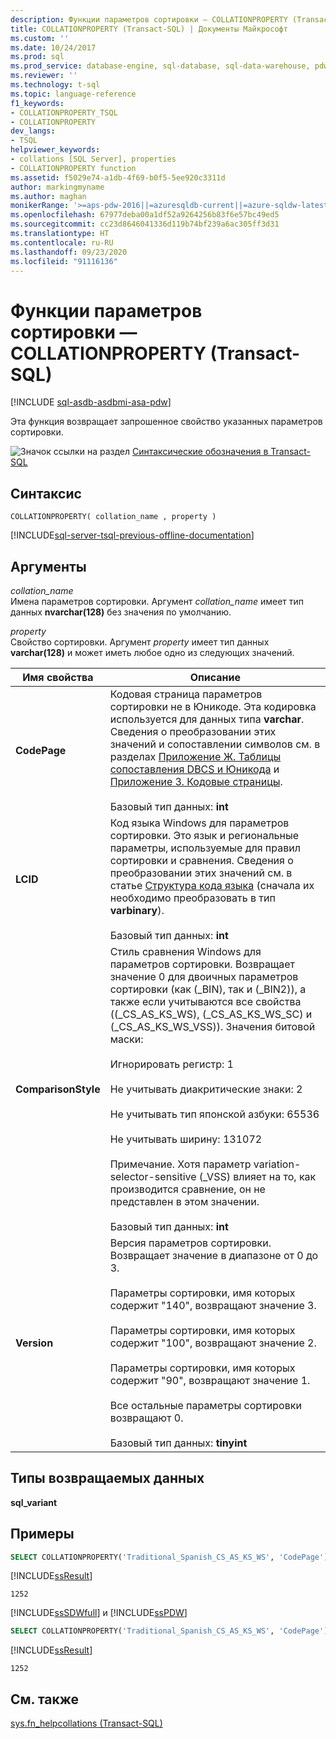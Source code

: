 ```yaml
---
description: Функции параметров сортировки — COLLATIONPROPERTY (Transact-SQL)
title: COLLATIONPROPERTY (Transact-SQL) | Документы Майкрософт
ms.custom: ''
ms.date: 10/24/2017
ms.prod: sql
ms.prod_service: database-engine, sql-database, sql-data-warehouse, pdw
ms.reviewer: ''
ms.technology: t-sql
ms.topic: language-reference
f1_keywords:
- COLLATIONPROPERTY_TSQL
- COLLATIONPROPERTY
dev_langs:
- TSQL
helpviewer_keywords:
- collations [SQL Server], properties
- COLLATIONPROPERTY function
ms.assetid: f5029e74-a1db-4f69-b0f5-5ee920c3311d
author: markingmyname
ms.author: maghan
monikerRange: '>=aps-pdw-2016||=azuresqldb-current||=azure-sqldw-latest||>=sql-server-2016||=sqlallproducts-allversions||>=sql-server-linux-2017||=azuresqldb-mi-current'
ms.openlocfilehash: 67977deba00a1df52a9264256b83f6e57bc49ed5
ms.sourcegitcommit: cc23d8646041336d119b74bf239a6ac305ff3d31
ms.translationtype: HT
ms.contentlocale: ru-RU
ms.lasthandoff: 09/23/2020
ms.locfileid: "91116136"
---
```

# <a name="collation-functions---collationproperty-transact-sql"></a>Функции параметров сортировки — COLLATIONPROPERTY (Transact-SQL)
[!INCLUDE [sql-asdb-asdbmi-asa-pdw](../../includes/applies-to-version/sql-asdb-asdbmi-asa-pdw.md)]

Эта функция возвращает запрошенное свойство указанных параметров сортировки.
  
![Значок ссылки на раздел](../../database-engine/configure-windows/media/topic-link.gif "Значок ссылки на раздел") [Синтаксические обозначения в Transact-SQL](../../t-sql/language-elements/transact-sql-syntax-conventions-transact-sql.md)
  
## <a name="syntax"></a>Синтаксис  
  
```syntaxsql
COLLATIONPROPERTY( collation_name , property )  
```  
  
[!INCLUDE[sql-server-tsql-previous-offline-documentation](../../includes/sql-server-tsql-previous-offline-documentation.md)]

## <a name="arguments"></a>Аргументы
*collation_name*  
Имена параметров сортировки. Аргумент *collation_name* имеет тип данных **nvarchar(128)** без значения по умолчанию.
  
*property*  
Свойство сортировки. Аргумент *property* имеет тип данных **varchar(128)** и может иметь любое одно из следующих значений.
  
|Имя свойства|Описание|  
|---|---|
|**CodePage**|Кодовая страница параметров сортировки не в Юникоде. Эта кодировка используется для данных типа **varchar**. Сведения о преобразовании этих значений и сопоставлении символов см. в разделах [Приложение Ж. Таблицы сопоставления DBCS и Юникода](https://msdn.microsoft.com/library/cc194886.aspx) и [Приложение З. Кодовые страницы](https://msdn.microsoft.com/library/cc195051.aspx).<br /><br />Базовый тип данных: **int**|  
|**LCID**|Код языка Windows для параметров сортировки. Это язык и региональные параметры, используемые для правил сортировки и сравнения. Сведения о преобразовании этих значений см. в статье [Структура кода языка](https://msdn.microsoft.com/library/cc233968.aspx) (сначала их необходимо преобразовать в тип **varbinary**).<br /><br />Базовый тип данных: **int**|  
|**ComparisonStyle**|Стиль сравнения Windows для параметров сортировки. Возвращает значение 0 для двоичных параметров сортировки (как (\_BIN), так и (\_BIN2)), а также если учитываются все свойства ((\_CS\_AS\_KS\_WS), (\_CS\_AS\_KS\_WS\_SC) и (\_CS\_AS\_KS\_WS\_VSS)). Значения битовой маски:<br /><br /> Игнорировать регистр: 1<br /><br /> Не учитывать диакритические знаки: 2<br /><br /> Не учитывать тип японской азбуки: 65536<br /><br /> Не учитывать ширину: 131072<br /><br /> Примечание. Хотя параметр variation-selector-sensitive (\_VSS) влияет на то, как производится сравнение, он не представлен в этом значении.<br /><br />Базовый тип данных: **int**|  
|**Version**|Версия параметров сортировки. Возвращает значение в диапазоне от 0 до 3.<br /><br /> Параметры сортировки, имя которых содержит "140", возвращают значение 3.<br /><br /> Параметры сортировки, имя которых содержит "100", возвращают значение 2.<br /><br /> Параметры сортировки, имя которых содержит "90", возвращают значение 1.<br /><br /> Все остальные параметры сортировки возвращают 0.<br /><br />Базовый тип данных: **tinyint**|  
  
## <a name="return-types"></a>Типы возвращаемых данных
**sql_variant**
  
## <a name="examples"></a>Примеры  
  
```sql
SELECT COLLATIONPROPERTY('Traditional_Spanish_CS_AS_KS_WS', 'CodePage');  
```  
  
[!INCLUDE[ssResult](../../includes/ssresult-md.md)]
  
```
1252   
```  
  
[!INCLUDE[ssSDWfull](../../includes/sssdwfull-md.md)] и [!INCLUDE[ssPDW](../../includes/sspdw-md.md)]  
  
```sql
SELECT COLLATIONPROPERTY('Traditional_Spanish_CS_AS_KS_WS', 'CodePage')  
```  
  
[!INCLUDE[ssResult](../../includes/ssresult-md.md)]
  
```
1252   
```  
  
## <a name="see-also"></a>См. также
[sys.fn_helpcollations (Transact-SQL)](../../relational-databases/system-functions/sys-fn-helpcollations-transact-sql.md)
  
  

